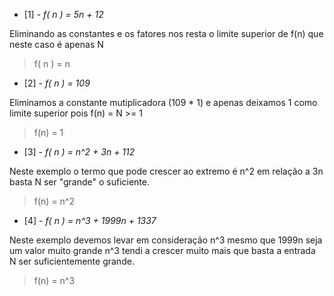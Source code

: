 * [1] - _f( n ) = 5n + 12_

Eliminando as constantes e os fatores nos resta o limite superior de f(n) que neste caso é apenas N

> f( n ) = n 

* [2] - _f( n ) = 109_

Eliminamos a constante mutiplicadora (109 * 1) e apenas deixamos 1 como limite superior pois f(n) = N >= 1

> f(n) = 1

* [3] - _f( n ) = n^2 + 3n + 112_

Neste exemplo o termo que pode crescer ao extremo é n^2 em relação a 3n basta N ser "grande" o suficiente.

> f(n) = n^2 

* [4] - _f( n ) = n^3 + 1999n + 1337_

Neste exemplo devemos levar em consideração n^3 mesmo que 1999n seja um valor muito grande n^3 tendi a crescer muito mais 
que basta a entrada N ser suficientemente grande.

> f(n) = n^3